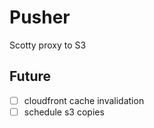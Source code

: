 Pusher
======
Scotty proxy to S3

Future
------
- [ ] cloudfront cache invalidation
- [ ] schedule s3 copies
